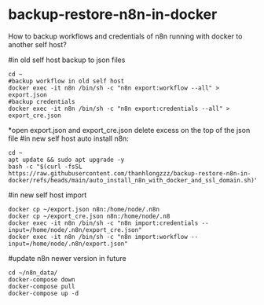 


# backup-restore-n8n-in-docker
How to backup workflows and credentials of n8n running with docker to another self host?

#in old self host backup to json files
```
cd ~
#backup workflow in old self host
docker exec -it n8n /bin/sh -c "n8n export:workflow --all" > export.json
#backup credentials
docker exec -it n8n /bin/sh -c "n8n export:credentials --all" > export_cre.json
```
*open export.json and export_cre.json delete excess on the top of the json file
#in new self host auto install n8n:

```
cd ~
apt update && sudo apt upgrade -y
bash -c "$(curl -fsSL https://raw.githubusercontent.com/thanhlongzzz/backup-restore-n8n-in-docker/refs/heads/main/auto_install_n8n_with_docker_and_ssl_domain.sh)"
```
#in new self host import

```
docker cp ~/export.json n8n:/home/node/.n8n
docker cp ~/export_cre.json n8n:/home/node/.n8
docker exec -it n8n /bin/sh -c "n8n import:credentials --input=/home/node/.n8n/export_cre.json"
docker exec -it n8n /bin/sh -c "n8n import:workflow --input=/home/node/.n8n/export.json"
```


#update n8n newer version in future

```
cd ~/n8n_data/
docker-compose down
docker-compose pull
docker-compose up -d
```

